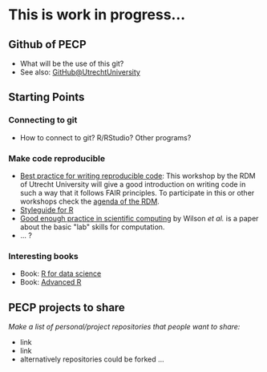 # This is work in progress...

## Github of PECP 

- What will be the use of this git?
- See also: [GitHub@UtrechtUniversity](https://github.com/UtrechtUniversity)


## Starting Points 

### Connecting to git 
- How to connect to git? R/RStudio? Other programs?  

### Make code reproducible
- [Best practice for writing reproducible code](https://utrechtuniversity.github.io/workshop-computational-reproducibility/docs/3-3-git.html): This workshop by the RDM of Utrecht University will give a good introduction on writing code in such a way that it follows FAIR principles. To participate in this or other workshops check the [agenda of the RDM](https://www.uu.nl/en/research/research-data-management/walk-in-hours-workshops).
- [Styleguide for R](https://style.tidyverse.org/syntax.html) 
- [Good enough practice in scientific computing](https://journals.plos.org/ploscompbiol/article?id=10.1371/journal.pcbi.1005510) by Wilson *et al.* is a paper about the basic "lab" skills for computation. 
- ... ? 

### Interesting books 
- Book: [R for data science](https://r4ds.had.co.nz/index.html)
- Book: [Advanced R](https://adv-r.hadley.nz/) 


## PECP projects to share

*Make a list of personal/project repositories that people want to share:* 
- link
- link
- alternatively repositories could be forked ... 


<!--

**Here are some ideas to get you started:**
## Hi there 👋

🙋‍♀️ A short introduction - what is your organization all about?
🌈 Contribution guidelines - how can the community get involved?
👩‍💻 Useful resources - where can the community find your docs? Is there anything else the community should know?
🍿 Fun facts - what does your team eat for breakfast?
🧙 Remember, you can do mighty things with the power of [Markdown](https://docs.github.com/github/writing-on-github/getting-started-with-writing-and-formatting-on-github/basic-writing-and-formatting-syntax)
-->
